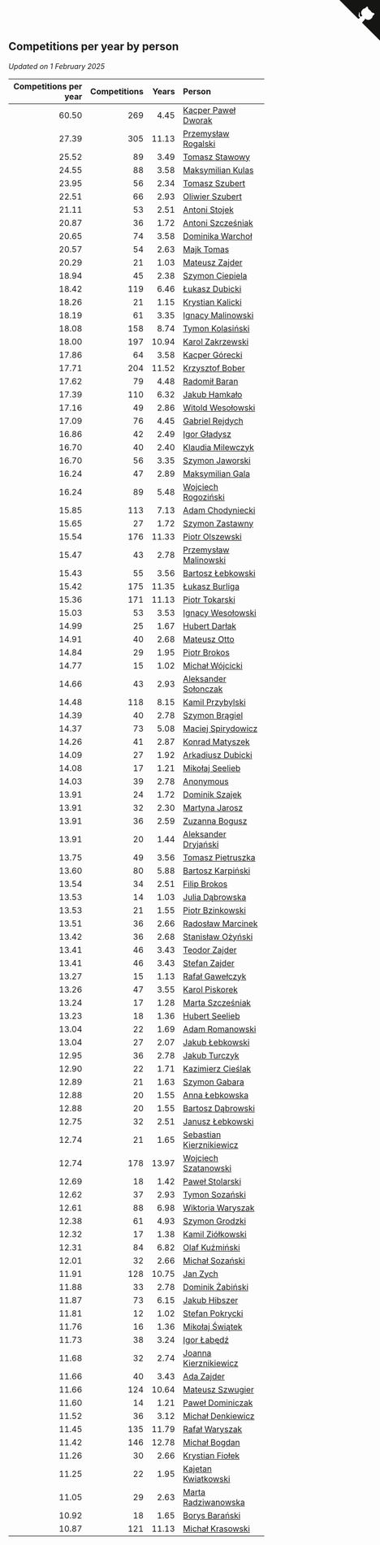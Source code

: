 ## Competitions per year by person

*Updated on  1 February 2025*

| Competitions per year | Competitions | Years | Person |
| ---: | ---: | ---: | :--- |
| 60.50 | 269 | 4.45 | [Kacper Paweł Dworak](https://www.worldcubeassociation.org/persons/2020DWOR01) |
| 27.39 | 305 | 11.13 | [Przemysław Rogalski](https://www.worldcubeassociation.org/persons/2013ROGA02) |
| 25.52 | 89 | 3.49 | [Tomasz Stawowy](https://www.worldcubeassociation.org/persons/2021STAW01) |
| 24.55 | 88 | 3.58 | [Maksymilian Kulas](https://www.worldcubeassociation.org/persons/2021KULA02) |
| 23.95 | 56 | 2.34 | [Tomasz Szubert](https://www.worldcubeassociation.org/persons/2022SZUB02) |
| 22.51 | 66 | 2.93 | [Oliwier Szubert](https://www.worldcubeassociation.org/persons/2022SZUB01) |
| 21.11 | 53 | 2.51 | [Antoni Stojek](https://www.worldcubeassociation.org/persons/2022STOJ03) |
| 20.87 | 36 | 1.72 | [Antoni Szcześniak](https://www.worldcubeassociation.org/persons/2023SZCZ04) |
| 20.65 | 74 | 3.58 | [Dominika Warchoł](https://www.worldcubeassociation.org/persons/2021WARC01) |
| 20.57 | 54 | 2.63 | [Majk Tomas](https://www.worldcubeassociation.org/persons/2022TOMA05) |
| 20.29 | 21 | 1.03 | [Mateusz Zajder](https://www.worldcubeassociation.org/persons/2024ZAJD01) |
| 18.94 | 45 | 2.38 | [Szymon Ciepiela](https://www.worldcubeassociation.org/persons/2022CIEP01) |
| 18.42 | 119 | 6.46 | [Łukasz Dubicki](https://www.worldcubeassociation.org/persons/2018DUBI01) |
| 18.26 | 21 | 1.15 | [Krystian Kalicki](https://www.worldcubeassociation.org/persons/2023KALI10) |
| 18.19 | 61 | 3.35 | [Ignacy Malinowski](https://www.worldcubeassociation.org/persons/2021MALI02) |
| 18.08 | 158 | 8.74 | [Tymon Kolasiński](https://www.worldcubeassociation.org/persons/2016KOLA02) |
| 18.00 | 197 | 10.94 | [Karol Zakrzewski](https://www.worldcubeassociation.org/persons/2014ZAKR01) |
| 17.86 | 64 | 3.58 | [Kacper Górecki](https://www.worldcubeassociation.org/persons/2021GORE01) |
| 17.71 | 204 | 11.52 | [Krzysztof Bober](https://www.worldcubeassociation.org/persons/2013BOBE01) |
| 17.62 | 79 | 4.48 | [Radomił Baran](https://www.worldcubeassociation.org/persons/2020BARA02) |
| 17.39 | 110 | 6.32 | [Jakub Hamkało](https://www.worldcubeassociation.org/persons/2018HAMK01) |
| 17.16 | 49 | 2.86 | [Witold Wesołowski](https://www.worldcubeassociation.org/persons/2022WESO01) |
| 17.09 | 76 | 4.45 | [Gabriel Rejdych](https://www.worldcubeassociation.org/persons/2020REJD01) |
| 16.86 | 42 | 2.49 | [Igor Gładysz](https://www.worldcubeassociation.org/persons/2022GLAD01) |
| 16.70 | 40 | 2.40 | [Klaudia Milewczyk](https://www.worldcubeassociation.org/persons/2022MILE05) |
| 16.70 | 56 | 3.35 | [Szymon Jaworski](https://www.worldcubeassociation.org/persons/2021JAWO01) |
| 16.24 | 47 | 2.89 | [Maksymilian Gala](https://www.worldcubeassociation.org/persons/2022GALA01) |
| 16.24 | 89 | 5.48 | [Wojciech Rogoziński](https://www.worldcubeassociation.org/persons/2019ROGO04) |
| 15.85 | 113 | 7.13 | [Adam Chodyniecki](https://www.worldcubeassociation.org/persons/2017CHOD02) |
| 15.65 | 27 | 1.72 | [Szymon Zastawny](https://www.worldcubeassociation.org/persons/2023ZAST01) |
| 15.54 | 176 | 11.33 | [Piotr Olszewski](https://www.worldcubeassociation.org/persons/2013OLSZ02) |
| 15.47 | 43 | 2.78 | [Przemysław Malinowski](https://www.worldcubeassociation.org/persons/2022MALI01) |
| 15.43 | 55 | 3.56 | [Bartosz Łebkowski](https://www.worldcubeassociation.org/persons/2021LEBK01) |
| 15.42 | 175 | 11.35 | [Łukasz Burliga](https://www.worldcubeassociation.org/persons/2013BURL01) |
| 15.36 | 171 | 11.13 | [Piotr Tokarski](https://www.worldcubeassociation.org/persons/2013TOKA01) |
| 15.03 | 53 | 3.53 | [Ignacy Wesołowski](https://www.worldcubeassociation.org/persons/2021WESO01) |
| 14.99 | 25 | 1.67 | [Hubert Darłak](https://www.worldcubeassociation.org/persons/2023DARL03) |
| 14.91 | 40 | 2.68 | [Mateusz Otto](https://www.worldcubeassociation.org/persons/2022OTTO01) |
| 14.84 | 29 | 1.95 | [Piotr Brokos](https://www.worldcubeassociation.org/persons/2023BROK01) |
| 14.77 | 15 | 1.02 | [Michał Wójcicki](https://www.worldcubeassociation.org/persons/2024WOJC01) |
| 14.66 | 43 | 2.93 | [Aleksander Sołonczak](https://www.worldcubeassociation.org/persons/2022SOLO01) |
| 14.48 | 118 | 8.15 | [Kamil Przybylski](https://www.worldcubeassociation.org/persons/2016PRZY01) |
| 14.39 | 40 | 2.78 | [Szymon Brągiel](https://www.worldcubeassociation.org/persons/2022BRAG03) |
| 14.37 | 73 | 5.08 | [Maciej Spirydowicz](https://www.worldcubeassociation.org/persons/2020SPIR01) |
| 14.26 | 41 | 2.87 | [Konrad Matyszek](https://www.worldcubeassociation.org/persons/2022MATY02) |
| 14.09 | 27 | 1.92 | [Arkadiusz Dubicki](https://www.worldcubeassociation.org/persons/2023DUBI01) |
| 14.08 | 17 | 1.21 | [Mikołaj Seelieb](https://www.worldcubeassociation.org/persons/2023SEEL04) |
| 14.03 | 39 | 2.78 | [Anonymous](https://www.worldcubeassociation.org/persons/2022ANON03) |
| 13.91 | 24 | 1.72 | [Dominik Szajek](https://www.worldcubeassociation.org/persons/2023SZAJ01) |
| 13.91 | 32 | 2.30 | [Martyna Jarosz](https://www.worldcubeassociation.org/persons/2022JARO01) |
| 13.91 | 36 | 2.59 | [Zuzanna Bogusz](https://www.worldcubeassociation.org/persons/2022BOGU01) |
| 13.91 | 20 | 1.44 | [Aleksander Dryjański](https://www.worldcubeassociation.org/persons/2023DRYJ01) |
| 13.75 | 49 | 3.56 | [Tomasz Pietruszka](https://www.worldcubeassociation.org/persons/2021PIET01) |
| 13.60 | 80 | 5.88 | [Bartosz Karpiński](https://www.worldcubeassociation.org/persons/2019KARP03) |
| 13.54 | 34 | 2.51 | [Filip Brokos](https://www.worldcubeassociation.org/persons/2022BROK03) |
| 13.53 | 14 | 1.03 | [Julia Dąbrowska](https://www.worldcubeassociation.org/persons/2024DABR01) |
| 13.53 | 21 | 1.55 | [Piotr Bzinkowski](https://www.worldcubeassociation.org/persons/2023BZIN01) |
| 13.51 | 36 | 2.66 | [Radosław Marcinek](https://www.worldcubeassociation.org/persons/2022MARC05) |
| 13.42 | 36 | 2.68 | [Stanisław Ożyński](https://www.worldcubeassociation.org/persons/2022OZYN01) |
| 13.41 | 46 | 3.43 | [Teodor Zajder](https://www.worldcubeassociation.org/persons/2021ZAJD03) |
| 13.41 | 46 | 3.43 | [Stefan Zajder](https://www.worldcubeassociation.org/persons/2021ZAJD02) |
| 13.27 | 15 | 1.13 | [Rafał Gawełczyk](https://www.worldcubeassociation.org/persons/2023GAWE01) |
| 13.26 | 47 | 3.55 | [Karol Piskorek](https://www.worldcubeassociation.org/persons/2021PISK01) |
| 13.24 | 17 | 1.28 | [Marta Szcześniak](https://www.worldcubeassociation.org/persons/2023SZCZ07) |
| 13.23 | 18 | 1.36 | [Hubert Seelieb](https://www.worldcubeassociation.org/persons/2023SEEL02) |
| 13.04 | 22 | 1.69 | [Adam Romanowski](https://www.worldcubeassociation.org/persons/2023ROMA10) |
| 13.04 | 27 | 2.07 | [Jakub Łebkowski](https://www.worldcubeassociation.org/persons/2023LEBK01) |
| 12.95 | 36 | 2.78 | [Jakub Turczyk](https://www.worldcubeassociation.org/persons/2022TURC02) |
| 12.90 | 22 | 1.71 | [Kazimierz Cieślak](https://www.worldcubeassociation.org/persons/2023CIES01) |
| 12.89 | 21 | 1.63 | [Szymon Gabara](https://www.worldcubeassociation.org/persons/2023GABA01) |
| 12.88 | 20 | 1.55 | [Anna Łebkowska](https://www.worldcubeassociation.org/persons/2023LEBK04) |
| 12.88 | 20 | 1.55 | [Bartosz Dąbrowski](https://www.worldcubeassociation.org/persons/2023DABR07) |
| 12.75 | 32 | 2.51 | [Janusz Łebkowski](https://www.worldcubeassociation.org/persons/2022LEBK01) |
| 12.74 | 21 | 1.65 | [Sebastian Kierznikiewicz](https://www.worldcubeassociation.org/persons/2023KIER02) |
| 12.74 | 178 | 13.97 | [Wojciech Szatanowski](https://www.worldcubeassociation.org/persons/2011SZAT01) |
| 12.69 | 18 | 1.42 | [Paweł Stolarski](https://www.worldcubeassociation.org/persons/2023STOL04) |
| 12.62 | 37 | 2.93 | [Tymon Sozański](https://www.worldcubeassociation.org/persons/2022SOZA01) |
| 12.61 | 88 | 6.98 | [Wiktoria Waryszak](https://www.worldcubeassociation.org/persons/2018WARY01) |
| 12.38 | 61 | 4.93 | [Szymon Grodzki](https://www.worldcubeassociation.org/persons/2020GROD01) |
| 12.32 | 17 | 1.38 | [Kamil Ziółkowski](https://www.worldcubeassociation.org/persons/2023ZIOL01) |
| 12.31 | 84 | 6.82 | [Olaf Kuźmiński](https://www.worldcubeassociation.org/persons/2018KUZM02) |
| 12.01 | 32 | 2.66 | [Michał Sozański](https://www.worldcubeassociation.org/persons/2022SOZA02) |
| 11.91 | 128 | 10.75 | [Jan Zych](https://www.worldcubeassociation.org/persons/2014ZYCH01) |
| 11.88 | 33 | 2.78 | [Dominik Żabiński](https://www.worldcubeassociation.org/persons/2022ZABI01) |
| 11.87 | 73 | 6.15 | [Jakub Hibszer](https://www.worldcubeassociation.org/persons/2018HIBS01) |
| 11.81 | 12 | 1.02 | [Stefan Pokrycki](https://www.worldcubeassociation.org/persons/2024POKR01) |
| 11.76 | 16 | 1.36 | [Mikołaj Świątek](https://www.worldcubeassociation.org/persons/2023SWIA01) |
| 11.73 | 38 | 3.24 | [Igor Łabędź](https://www.worldcubeassociation.org/persons/2021LABE01) |
| 11.68 | 32 | 2.74 | [Joanna Kierznikiewicz](https://www.worldcubeassociation.org/persons/2022KIER01) |
| 11.66 | 40 | 3.43 | [Ada Zajder](https://www.worldcubeassociation.org/persons/2021ZAJD01) |
| 11.66 | 124 | 10.64 | [Mateusz Szwugier](https://www.worldcubeassociation.org/persons/2014SZWU01) |
| 11.60 | 14 | 1.21 | [Paweł Dominiczak](https://www.worldcubeassociation.org/persons/2023DOMI21) |
| 11.52 | 36 | 3.12 | [Michał Denkiewicz](https://www.worldcubeassociation.org/persons/2021DENK01) |
| 11.45 | 135 | 11.79 | [Rafał Waryszak](https://www.worldcubeassociation.org/persons/2013WARY01) |
| 11.42 | 146 | 12.78 | [Michał Bogdan](https://www.worldcubeassociation.org/persons/2012BOGD01) |
| 11.26 | 30 | 2.66 | [Krystian Fiołek](https://www.worldcubeassociation.org/persons/2022FIOL01) |
| 11.25 | 22 | 1.95 | [Kajetan Kwiatkowski](https://www.worldcubeassociation.org/persons/2023KWIA01) |
| 11.05 | 29 | 2.63 | [Marta Radziwanowska](https://www.worldcubeassociation.org/persons/2022RADZ01) |
| 10.92 | 18 | 1.65 | [Borys Barański](https://www.worldcubeassociation.org/persons/2023BARA08) |
| 10.87 | 121 | 11.13 | [Michał Krasowski](https://www.worldcubeassociation.org/persons/2013KRAS02) |


<a href="https://github.com/maxidragon/wca_statistics_pl" class="github-corner" aria-label="View source on Github"><svg width="80" height="80" viewBox="0 0 250 250" style="fill:#151513; color:#fff; position: absolute; top: 0; border: 0; right: 0;" aria-hidden="true"><path d="M0,0 L115,115 L130,115 L142,142 L250,250 L250,0 Z"></path><path d="M128.3,109.0 C113.8,99.7 119.0,89.6 119.0,89.6 C122.0,82.7 120.5,78.6 120.5,78.6 C119.2,72.0 123.4,76.3 123.4,76.3 C127.3,80.9 125.5,87.3 125.5,87.3 C122.9,97.6 130.6,101.9 134.4,103.2" fill="currentColor" style="transform-origin: 130px 106px;" class="octo-arm"></path><path d="M115.0,115.0 C114.9,115.1 118.7,116.5 119.8,115.4 L133.7,101.6 C136.9,99.2 139.9,98.4 142.2,98.6 C133.8,88.0 127.5,74.4 143.8,58.0 C148.5,53.4 154.0,51.2 159.7,51.0 C160.3,49.4 163.2,43.6 171.4,40.1 C171.4,40.1 176.1,42.5 178.8,56.2 C183.1,58.6 187.2,61.8 190.9,65.4 C194.5,69.0 197.7,73.2 200.1,77.6 C213.8,80.2 216.3,84.9 216.3,84.9 C212.7,93.1 206.9,96.0 205.4,96.6 C205.1,102.4 203.0,107.8 198.3,112.5 C181.9,128.9 168.3,122.5 157.7,114.1 C157.9,116.9 156.7,120.9 152.7,124.9 L141.0,136.5 C139.8,137.7 141.6,141.9 141.8,141.8 Z" fill="currentColor" class="octo-body"></path></svg></a><style>.github-corner:hover .octo-arm{animation:octocat-wave 560ms ease-in-out}@keyframes octocat-wave{0%,100%{transform:rotate(0)}20%,60%{transform:rotate(-25deg)}40%,80%{transform:rotate(10deg)}}@media (max-width:500px){.github-corner:hover .octo-arm{animation:none}.github-corner .octo-arm{animation:octocat-wave 560ms ease-in-out}}</style>
